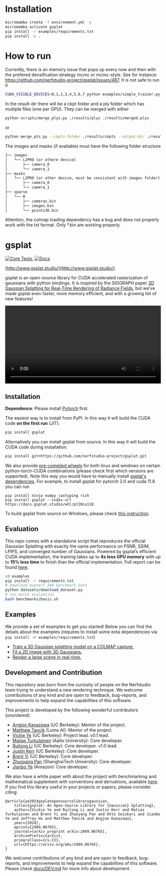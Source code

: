 # Installation
```bash
micromamba create -f environment.yml -y
micromamba activate gsplat
pip install -r examples/requirements.txt
pip install -e .
```

# How to run
Currently, there is an memory issue that pops up every now and then with the prefered densification strategy mcmc or mcmc-style. See for instance: https://github.com/nerfstudio-project/gsplat/issues/487. It is not safe to run it

```bash
CUDA_VISIBLE_DEVICES=0,1,2,3,4,5,6,7 python examples/simple_trainer.py default --use-bilateral-grid --data-dir path --test_every 0 -restult-dir path --disable_viewer --steps-scaler 0.5
```
In the result-dir there will be a ckpt folder and a ply folder which has multiple files (one per GPU). They can be merged with either 
```bash
python scripts/merge_plys.py ./results/plys ./results/merged.plys

```
or 

```bash 
python merge_pts.py --ckpts-folder ./results/ckpts --output-dir ./results/ckpts
```

The images and masks (if available) must have the following folder structure
```bash
├── images
│   └── L2PRO (or othere device)
│       ├── camera_0
│       └── camera_1
├── masks
│   └── L2PRO (or other device, must be consistent with images folder)
│       ├── camera_0
│       └── camera_1
├── sparse
│   └── 0
│       ├── cameras.bin
│       ├── images.bin
│       └── points3D.bin
```
Attention, the colmap loading dependency has a bug and does not properly work with the txt format. Only *.bin are working properly.


# gsplat

[![Core Tests.](https://github.com/nerfstudio-project/gsplat/actions/workflows/core_tests.yml/badge.svg?branch=main)](https://github.com/nerfstudio-project/gsplat/actions/workflows/core_tests.yml)
[![Docs](https://github.com/nerfstudio-project/gsplat/actions/workflows/doc.yml/badge.svg?branch=main)](https://github.com/nerfstudio-project/gsplat/actions/workflows/doc.yml)

[http://www.gsplat.studio/](http://www.gsplat.studio/)

gsplat is an open-source library for CUDA accelerated rasterization of gaussians with python bindings. It is inspired by the SIGGRAPH paper [3D Gaussian Splatting for Real-Time Rendering of Radiance Fields](https://repo-sam.inria.fr/fungraph/3d-gaussian-splatting/), but we’ve made gsplat even faster, more memory efficient, and with a growing list of new features! 

<div align="center">
  <video src="https://github.com/nerfstudio-project/gsplat/assets/10151885/64c2e9ca-a9a6-4c7e-8d6f-47eeacd15159" width="100%" />
</div>

## Installation

**Dependence**: Please install [Pytorch](https://pytorch.org/get-started/locally/) first.

The easiest way is to install from PyPI. In this way it will build the CUDA code **on the first run** (JIT).

```bash
pip install gsplat
```

Alternatively you can install gsplat from source. In this way it will build the CUDA code during installation.

```bash
pip install git+https://github.com/nerfstudio-project/gsplat.git
```

We also provide [pre-compiled wheels](https://docs.gsplat.studio/whl) for both linux and windows on certain python-torch-CUDA combinations (please check first which versions are supported). Note this way you would have to manually install [gsplat's dependencies](https://github.com/nerfstudio-project/gsplat/blob/6022cf45a19ee307803aaf1f19d407befad2a033/setup.py#L115). For example, to install gsplat for pytorch 2.0 and cuda 11.8 you can run
```
pip install ninja numpy jaxtyping rich
pip install gsplat --index-url https://docs.gsplat.studio/whl/pt20cu118
```

To build gsplat from source on Windows, please check [this instruction](docs/INSTALL_WIN.md).

## Evaluation

This repo comes with a standalone script that reproduces the official Gaussian Splatting with exactly the same performance on PSNR, SSIM, LPIPS, and converged number of Gaussians. Powered by gsplat’s efficient CUDA implementation, the training takes up to **4x less GPU memory** with up to **15% less time** to finish than the official implementation. Full report can be found [here](https://docs.gsplat.studio/main/tests/eval.html).

```bash
cd examples
pip install -r requirements.txt
# download mipnerf_360 benchmark data
python datasets/download_dataset.py
# run batch evaluation
bash benchmarks/basic.sh
```

## Examples

We provide a set of examples to get you started! Below you can find the details about
the examples (requires to install some exta dependencies via `pip install -r examples/requirements.txt`)

- [Train a 3D Gaussian splatting model on a COLMAP capture.](https://docs.gsplat.studio/main/examples/colmap.html)
- [Fit a 2D image with 3D Gaussians.](https://docs.gsplat.studio/main/examples/image.html)
- [Render a large scene in real-time.](https://docs.gsplat.studio/main/examples/large_scale.html)


## Development and Contribution

This repository was born from the curiosity of people on the Nerfstudio team trying to understand a new rendering technique. We welcome contributions of any kind and are open to feedback, bug-reports, and improvements to help expand the capabilities of this software.

This project is developed by the following wonderful contributors (unordered):

- [Angjoo Kanazawa](https://people.eecs.berkeley.edu/~kanazawa/) (UC Berkeley): Mentor of the project.
- [Matthew Tancik](https://www.matthewtancik.com/about-me) (Luma AI): Mentor of the project.
- [Vickie Ye](https://people.eecs.berkeley.edu/~vye/) (UC Berkeley): Project lead. v0.1 lead.
- [Matias Turkulainen](https://maturk.github.io/) (Aalto University): Core developer.
- [Ruilong Li](https://www.liruilong.cn/) (UC Berkeley): Core developer. v1.0 lead.
- [Justin Kerr](https://kerrj.github.io/) (UC Berkeley): Core developer.
- [Brent Yi](https://github.com/brentyi) (UC Berkeley): Core developer.
- [Zhuoyang Pan](https://panzhy.com/) (ShanghaiTech University): Core developer.
- [Jianbo Ye](http://www.jianboye.org/) (Amazon): Core developer.

We also have a white paper with about the project with benchmarking and mathematical supplement with conventions and derivations, available [here](https://arxiv.org/abs/2409.06765). If you find this library useful in your projects or papers, please consider citing:

```
@article{ye2024gsplatopensourcelibrarygaussian,
    title={gsplat: An Open-Source Library for {Gaussian} Splatting}, 
    author={Vickie Ye and Ruilong Li and Justin Kerr and Matias Turkulainen and Brent Yi and Zhuoyang Pan and Otto Seiskari and Jianbo Ye and Jeffrey Hu and Matthew Tancik and Angjoo Kanazawa},
    year={2024},
    eprint={2409.06765},
    journal={arXiv preprint arXiv:2409.06765},
    archivePrefix={arXiv},
    primaryClass={cs.CV},
    url={https://arxiv.org/abs/2409.06765}, 
}
```

We welcome contributions of any kind and are open to feedback, bug-reports, and improvements to help expand the capabilities of this software. Please check [docs/DEV.md](docs/DEV.md) for more info about development.
